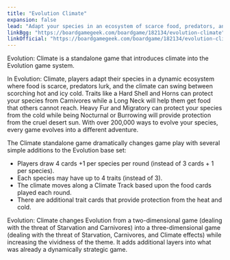 ```yaml
---
title: "Evolution Climate"
expansion: false
lead: "Adapt your species in an ecosystem of scarce food, predators, and a dynamic climate!"
linkBgg: "https://boardgamegeek.com/boardgame/182134/evolution-climate"
linkOfficial: "https://boardgamegeek.com/boardgame/182134/evolution-climate"
---
```


Evolution: Climate is a standalone game that introduces climate into the Evolution game system.

In Evolution: Climate, players adapt their species in a dynamic ecosystem where food is scarce, predators lurk, and the climate can swing between scorching hot and icy cold. Traits like a Hard Shell and Horns can protect your species from Carnivores while a Long Neck will help them get food that others cannot reach. Heavy Fur and Migratory can protect your species from the cold while being Nocturnal or Burrowing will provide protection from the cruel desert sun. With over 200,000 ways to evolve your species, every game evolves into a different adventure.

The Climate standalone game dramatically changes game play with several simple additions to the Evolution base set:

- Players draw 4 cards +1 per species per round (instead of 3 cards + 1 per species).
- Each species may have up to 4 traits (instead of 3).
- The climate moves along a Climate Track based upon the food cards played each round.
- There are additional trait cards that provide protection from the heat and cold.

Evolution: Climate changes Evolution from a two-dimensional game (dealing with the threat of Starvation and Carnivores) into a three-dimensional game (dealing with the threat of Starvation, Carnivores, and Climate effects) while increasing the vividness of the theme. It adds additional layers into what was already a dynamically strategic game.
